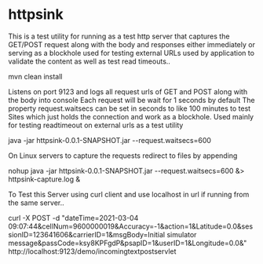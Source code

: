 # httpsink

This is a test utility for running as a test http server that captures the GET/POST request along with the body and responses either immediately or serving as a blockhole used for testing external URLs used by application to validate the content as well as test read timeouts..

mvn clean install


Listens on port 9123 and logs all request urls of GET and POST along with the body into console
Each request will be wait for 1 seconds by default
The property request.waitsecs can be set in seconds to like 100 minutes to test Sites which just holds the connection and work as a blockhole. 
Used mainly for testing readtimeout on external urls as a test utility

java -jar httpsink-0.0.1-SNAPSHOT.jar --request.waitsecs=600

On Linux servers to capture the requests redirect to files by appending 

nohup java -jar httpsink-0.0.1-SNAPSHOT.jar --request.waitsecs=600 &> httpsink-capture.log &

To Test this Server using curl client and use localhost in url if running from the same server..

curl -X POST -d "dateTime=2021-03-04 09:07:44&cellNum=9600000019&Accuracy=-1&action=1&Latitude=0.0&sessionID=123641606&carrierID=1&msgBody=Initial simulator message&passCode=ksy8KPFgdP&psapID=1&userID=1&Longitude=0.0&" http://localhost:9123/demo/incomingtextpostservlet

